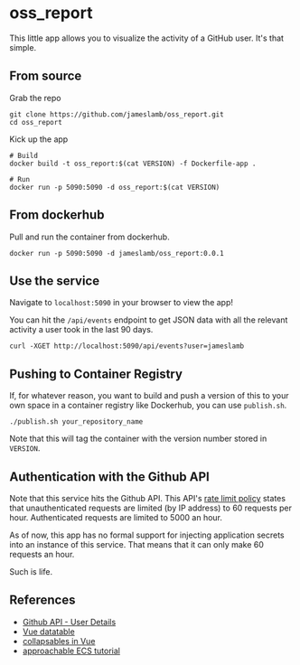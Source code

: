 # oss_report

This little app allows you to visualize the activity of a GitHub user. It's that simple.

## From source

Grab the repo

```{bash}
git clone https://github.com/jameslamb/oss_report.git
cd oss_report
```

Kick up the app

```
# Build
docker build -t oss_report:$(cat VERSION) -f Dockerfile-app .

# Run
docker run -p 5090:5090 -d oss_report:$(cat VERSION)
```

## From dockerhub

Pull and run the container from dockerhub.

```{bash}
docker run -p 5090:5090 -d jameslamb/oss_report:0.0.1
```

## Use the service

Navigate to `localhost:5090` in your browser to view the app!

You can hit the `/api/events` endpoint to get JSON data with all the relevant activity a user took in the last 90 days.

```
curl -XGET http://localhost:5090/api/events?user=jameslamb
```

## Pushing to Container Registry

If, for whatever reason, you want to build and push a version of this to your own space in a container registry like Dockerhub, you can use `publish.sh`.

```{bash}
./publish.sh your_repository_name
```

Note that this will tag the container with the version number stored in `VERSION`.

## Authentication with the Github API

Note that this service hits the Github API. This API's [rate limit policy](https://developer.github.com/v3/#rate-limiting) states that unauthenticated requests are limited (by IP address) to 60 requests per hour. Authenticated requests are limited to 5000 an hour.

As of now, this app has no formal support for injecting application secrets into an instance of this service. That means that it can only make 60 requests an hour.

Such is life.

## References

* [Github API - User Details](https://developer.github.com/v3/users/#get-contextual-information-about-a-user)
* [Vue datatable](https://www.npmjs.com/package/vuejs-datatable)
* [collapsables in Vue](https://bootstrap-vue.js.org/docs/components/collapse/)
* [approachable ECS tutorial](https://www.ybrikman.com/writing/2015/11/11/running-docker-aws-ground-up/)

